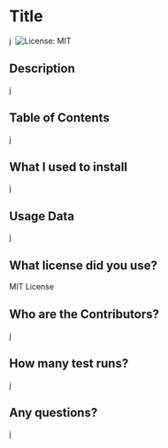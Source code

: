 
# Title
j
​
![License: MIT](https://img.shields.io/badge/License-MIT-yellow.svg)
​
## Description
j 
​
​
## Table of Contents
j 
​
​
## What I used to install
j 
​
​
## Usage Data
j 
​
​
## What license did you use?
MIT License 
​
​
​
## Who are the Contributors?
j 
​
​
## How many test runs?
j 
​
​
## Any questions?
j